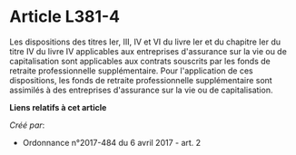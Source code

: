 # Article L381-4

Les dispositions des titres Ier, III, IV et VI du livre Ier et du chapitre Ier du titre IV du livre IV applicables aux
entreprises d'assurance sur la vie ou de capitalisation sont applicables aux contrats souscrits par les fonds de retraite
professionnelle supplémentaire. Pour l'application de ces dispositions, les fonds de retraite professionnelle supplémentaire
sont assimilés à des entreprises d'assurance sur la vie ou de capitalisation.

**Liens relatifs à cet article**

_Créé par_:

  - Ordonnance n°2017-484 du 6 avril 2017 - art. 2
